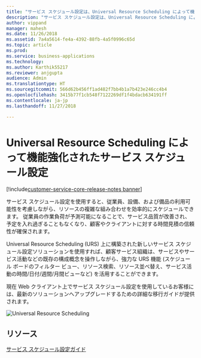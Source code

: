 ```yaml
---
title: "サービス スケジュール設定は、Universal Resource Scheduling によって機能強化されました。"
description: "サービス スケジュール設定は、Universal Resource Scheduling によって機能強化されました。"
author: vippand
manager: mahesh
ms.date: 11/26/2018
ms.assetid: 7a4a5614-fe4a-4392-88fb-4a5f0996c65d
ms.topic: article
ms.prod: 
ms.service: business-applications
ms.technology: 
ms.author: Karthik55217
ms.reviewer: anjgupta
audience: Admin
ms.translationtype: HT
ms.sourcegitcommit: 566d62b456ff1ad482f7bb4b1a7b423e246cc4b4
ms.openlocfilehash: 3415b77f1cb548f7122269df1f4bdacb634191ff
ms.contentlocale: ja-jp
ms.lasthandoff: 11/27/2018

---
```


#  <a name="service-scheduling-powered-by-universal-resource-scheduling"></a>Universal Resource Scheduling によって機能強化されたサービス スケジュール設定  

[!include[customer-service-core-release-notes banner](../../includes/customer-service-core-release-notes.md)]

サービス スケジュール設定を使用すると、従業員、設備、および備品の利用可能性を考慮しながら、リソースの複雑な組み合わせを効率的にスケジュールできます。 従業員の作業負荷が予測可能になることで、サービス品質が改善され、予定を入れ過ぎることもなくなり、顧客やクライアントに対する時間見積の信頼性が確保されます。 

Universal Resource Scheduling (URS) 上に構築された新しいサービス スケジュール設定ソリューションを使用すれば、顧客サービス組織は、サービスやサービス活動などの既存の構成概念を操作しながら、強力な URS 機能 (スケジュール ボードのフィルター ビュー、リソース検索、リソース並べ替え、サービス活動の時間/日付/週間/月間ビューなど) を活用することができます。 

現在 Web クライアント上でサービス スケジュール設定を使用しているお客様には、最新のソリューションへアップグレードするための詳細な移行ガイドが提供されます。

![Universal Resource Scheduling](media/universal-resource-scheduling.png "Universal Resource Scheduling")

## <a name="resources"></a>リソース

[サービス スケジュール設定ガイド](https://docs.microsoft.com/dynamics365/customer-engagement/customer-service/basics-service-service-scheduling)

